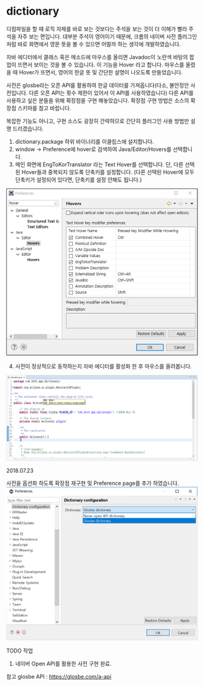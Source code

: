 # dictionary

디컴파일을 할 때 로직 자체를 바로 보는 것보다는 주석을 보는 것이 더 이해가 빨라 주석을 자주 보는 편입니다.
대부분 주석이 영어이기 때문에, 크롬의 네이버 사전 플러그인 처럼 바로 화면에서 영문 뜻을 볼 수 있으면 어떨까 하는 생각에 개발하였습니다.

자바 에디터에서 클래스 혹은 메소드에 마우스를 올리면 Javadoc이 노란색 바탕의 팝업이 뜨면서 보이는 것을 볼 수 있습니다. 이 기능을 Hover 라고 합니다.
마우스를 올렸을 때 Hover가 뜨면서, 영어의 한글 뜻 및 간단한 설명이 나오도록 만들었습니다.

사전은 glosbe라는 오픈 API를 활용하여 한글 데이터를 가져옵니다(다소, 불안정안 사전입니다. 다른 오픈 API는 횟수 제한이 있어서 이 API를 사용하였습니다)
다른 API를 사용하고 싶은 분들을 위해 확장점을 구현 해놓았습니다. 확장점 구현 방법은 소스의 확장점 스키마를 참고 바랍니다.

복잡한 기능도 아니고, 구현 소스도 굉장히 간략하므로 간단히 플러그인 사용 방법만 설명 드리겠습니다.

1. dictionary.package 하위 바이너리를 이클립스에 설치합니다.
2. window -> Preference에 hover로 검색하여 Java/Editor/Hovers를 선택합니다.
3. 메인 화면에 EngToKorTranslator 라는 Text Hover를 선택합니다. 단, 다른 선택된 Hover들과 중복되지 않도록 단축키를 설정합니다.
(다른 선택된 Hover에 모두 단축키가 설정되어 있다면, 단축키를 설정 안해도 됩니다.)

![dictionaryPreference](image/dictionaryPreference.PNG)

4. 사전이 정상적으로 동작하는지 자바 에디터를 활성화 한 후 마우스를 올려봅니다.

![dictionaryHover](image/dictionaryHover.png)



2018.07.23

사전을 옵션화 하도록 확장점 재구현 및 Preference page를 추가 하였습니다.
![dictionarySelectionPreference.png](image/dictionarySelectionPreference.png)

TODO 작업
1. 네이버 Open API를 활용한 사전 구현 완료.

참고
glosbe API : https://glosbe.com/a-api